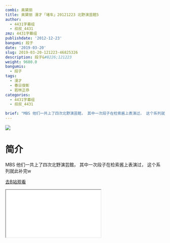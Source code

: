 ```yaml
---
combi: 奥黛丽
title: 奥黛丽 漫才「堵车」20121223 北野演芸館5
author:
  - 4431字幕组
  - 叔叔_4431
zmz: 4431字幕组
publishdate: '2012-12-23'
bangumi: 段子
date: '2019-03-20'
slug: 2019-03-20-121223-46825326
description: 段子&#8226;121223
weight: 9680.0
bangumis:
  - 段子
tags:
  - 漫才
  - 春日俊彰
  - 若林正恭
categories:
  - 4431字幕组
  - 叔叔_4431

brief: "MBS 他们一共上了四次北野演芸館， 其中一次段子在检索酱上表演过， 这个系列就此补完w"
---
```

![](https://i.imgur.com/V0JW4Qr.jpg)
# 简介  
MBS
他们一共上了四次北野演芸館，
其中一次段子在检索酱上表演过，
这个系列就此补完w  

[去B站观看](https://www.bilibili.com/video/av46825326/)
<div class ="resp-container"><iframe class="testiframe" src="//player.bilibili.com/player.html?aid=46825326"", scrolling="no", allowfullscreen="true" > </iframe></div> 
